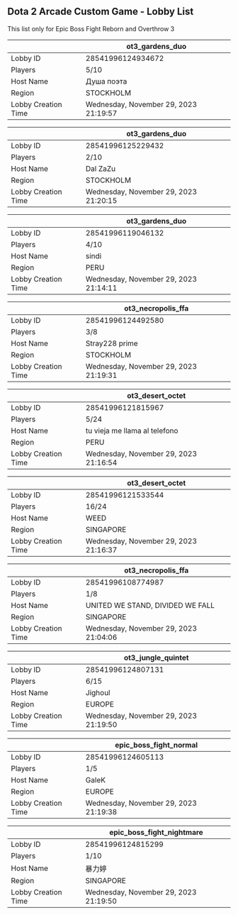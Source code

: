 ## Dota 2 Arcade Custom Game - Lobby List

This list only for Epic Boss Fight Reborn and Overthrow 3

|  | ot3_gardens_duo |
| ------ | ------ |
| Lobby ID | 28541996124934672 |
| Players | 5/10 |
| Host Name | Душа поэта |
| Region | STOCKHOLM |
| Lobby Creation Time | Wednesday, November 29, 2023 21:19:57 |


|  | ot3_gardens_duo |
| ------ | ------ |
| Lobby ID | 28541996125229432 |
| Players | 2/10 |
| Host Name | Dal ZaZu |
| Region | STOCKHOLM |
| Lobby Creation Time | Wednesday, November 29, 2023 21:20:15 |


|  | ot3_gardens_duo |
| ------ | ------ |
| Lobby ID | 28541996119046132 |
| Players | 4/10 |
| Host Name | sindi |
| Region | PERU |
| Lobby Creation Time | Wednesday, November 29, 2023 21:14:11 |


|  | ot3_necropolis_ffa |
| ------ | ------ |
| Lobby ID | 28541996124492580 |
| Players | 3/8 |
| Host Name | Stray228 prime |
| Region | STOCKHOLM |
| Lobby Creation Time | Wednesday, November 29, 2023 21:19:31 |


|  | ot3_desert_octet |
| ------ | ------ |
| Lobby ID | 28541996121815967 |
| Players | 5/24 |
| Host Name | tu vieja me llama al telefono |
| Region | PERU |
| Lobby Creation Time | Wednesday, November 29, 2023 21:16:54 |


|  | ot3_desert_octet |
| ------ | ------ |
| Lobby ID | 28541996121533544 |
| Players | 16/24 |
| Host Name | WEED |
| Region | SINGAPORE |
| Lobby Creation Time | Wednesday, November 29, 2023 21:16:37 |


|  | ot3_necropolis_ffa |
| ------ | ------ |
| Lobby ID | 28541996108774987 |
| Players | 1/8 |
| Host Name | UNITED WE STAND, DIVIDED WE FALL |
| Region | SINGAPORE |
| Lobby Creation Time | Wednesday, November 29, 2023 21:04:06 |


|  | ot3_jungle_quintet |
| ------ | ------ |
| Lobby ID | 28541996124807131 |
| Players | 6/15 |
| Host Name | Jighoul |
| Region | EUROPE |
| Lobby Creation Time | Wednesday, November 29, 2023 21:19:50 |


|  | epic_boss_fight_normal |
| ------ | ------ |
| Lobby ID | 28541996124605113 |
| Players | 1/5 |
| Host Name | GaleK |
| Region | EUROPE |
| Lobby Creation Time | Wednesday, November 29, 2023 21:19:38 |


|  | epic_boss_fight_nightmare |
| ------ | ------ |
| Lobby ID | 28541996124815299 |
| Players | 1/10 |
| Host Name | 暴力婷 |
| Region | SINGAPORE |
| Lobby Creation Time | Wednesday, November 29, 2023 21:19:50 |


